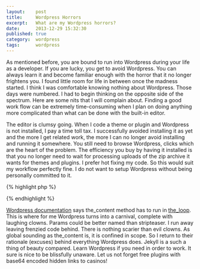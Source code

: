 ```yaml
---
layout:    post
title:     Wordpress Horrors
excerpt:   What are my Wordpress horrors?
date:      2013-12-29 15:32:30
published: true
category:  wordpress
tags:      wordpress
---
```


As mentioned before, you are bound to run into Wordpress during your life as a developer. If you are lucky, you get to avoid Wordpress. You can always learn it and become familiar enough with the horror that it no longer frightens you. I found little room for life in between once the madness started. I think I was comfortable knowing nothing about Wordpress. Those days were numbered. I had to begin thinking on the opposite side of the spectrum. Here are some nits that I will complain about. Finding a good work flow can be extremely time-consuming when I plan on doing anything more complicated than what can be done with the built-in editor.

The editor is clumsy going. When I code a theme or plugin and Wordpress is not installed, I pay a time toll tax. I successfully avoided installing it as yet and the more I get related work, the more I can no longer avoid installing and running it somewhere. You still need to browse Wordpress, clicks which are the heart of the problem. The efficiency you buy by having it installed is that you no longer need to wait for processing uploads of the zip archive it wants for themes and plugins. I prefer hot fixing my code. So this would suit my workflow perfectly fine. I do not want to setup Wordpress without being personally committed to it.

{% highlight php %}
<?php the_content( $more_link_text, $stripteaser ); ?>
{% endhighlight %}

[Wordpress documentation][codex] says the\_content method has to run in [the\_loop][loop]. This is where for me Wordpress turns into a carnival, complete with laughing clowns. Params could be better named than stripteaser. I run away leaving frenzied code behind. There is nothing scarier than evil clowns. As global sounding as the\_content is, it is confined in scope. So I return to their rationale (excuses) behind everything Wordpress does. Jekyll is a such a thing of beauty compared. Learn Wordpress if you need in order to work. It sure is nice to be blissfully unaware. Let us not forget free plugins with base64 encoded hidden links to casinos!

[codex]: http://codex.wordpress.org/the_content
[loop]: http://codex.wordpress.org/The_Loop
